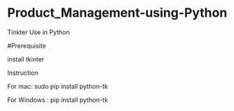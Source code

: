 # Product_Management-using-Python
Tinkter Use in Python

#Prerequisite

install tkinter

Instruction

For mac: sudo pip install python-tk

For Windows : pip install python-tk
